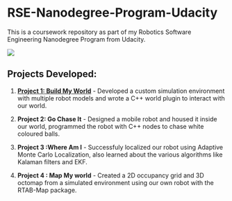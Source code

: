 # RSE-Nanodegree-Program-Udacity
This is a coursework repository as part of my Robotics Software Engineering Nanodegree Program from Udacity.

![](https://www.udacity.com/blog/wp-content/uploads/2019/01/RoboticsOpen_Twitter_1200x675.jpg.webp)

## Projects Developed: 

1. **<u>Project 1: Build My World</u>** - Developed a custom simulation environment with multiple robot models and wrote a C++ world plugin to interact with our world.

2. **Project 2: Go Chase It** - Designed a mobile robot and housed it inside our world, programmed the robot with C++ nodes to chase white coloured balls.

3. **Project 3 :Where Am I** -  Successfuly localized our robot using Adaptive Monte Carlo Localization, also learned about the various algorithms like Kalaman filters and EKF.

4. **Project 4 : Map My world** - Created a 2D occupancy grid and 3D octomap from a simulated environment using our own robot with the RTAB-Map package.
